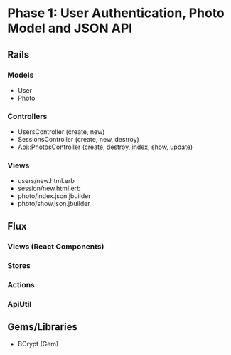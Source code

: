 # Phase 1: User Authentication, Photo Model and JSON API

## Rails
### Models
* User
* Photo

### Controllers
* UsersController (create, new)
* SessionsController (create, new, destroy)
* Api::PhotosController (create, destroy, index, show, update)

### Views
* users/new.html.erb
* session/new.html.erb
* photo/index.json.jbuilder
* photo/show.json.jbuilder

## Flux
### Views (React Components)

### Stores

### Actions

### ApiUtil

## Gems/Libraries
* BCrypt (Gem)
